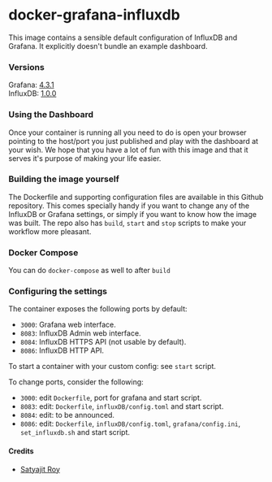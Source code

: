 docker-grafana-influxdb
=======================

This image contains a sensible default configuration of InfluxDB and Grafana. It explicitly doesn't bundle an example dashboard.

### Versions ###
Grafana: [4.3.1](https://s3-us-west-2.amazonaws.com/grafana-releases/release/grafana-4.3.1.linux-x64.tar.gz)  
InfluxDB: [1.0.0](https://dl.influxdata.com/influxdb/releases/influxdb_1.2.4_amd64.deb)

### Using the Dashboard ###

Once your container is running all you need to do is open your browser pointing to the host/port you just published and play with the dashboard at your wish. We hope that you have a lot of fun with this image and that it serves it's purpose of making your life easier.

### Building the image yourself ###

The Dockerfile and supporting configuration files are available in this Github repository. This comes specially handy if you want to change any of the InfluxDB or Grafana settings, or simply if you want to know how the image was built.
The repo also has `build`, `start` and `stop` scripts to make your workflow more pleasant.

### Docker Compose ###
You can do `docker-compose` as well to after `build`

### Configuring the settings  ###

The container exposes the following ports by default:

- `3000`: Grafana web interface.
- `8083`: InfluxDB Admin web interface.
- `8084`: InfluxDB HTTPS API (not usable by default).
- `8086`: InfluxDB HTTP API.

To start a container with your custom config: see `start` script.

To change ports, consider the following:

- `3000`: edit `Dockerfile`, port for grafana and start script.
- `8083`: edit: `Dockerfile`, `influxDB/config.toml` and start script.
- `8084`: edit: to be announced.
- `8086`: edit: `Dockerfile`, `influxDB/config.toml`, `grafana/config.ini`, `set_influxdb.sh` and start script.

#### Credits  
 * [Satyajit Roy](kodelint@gmail.com)
